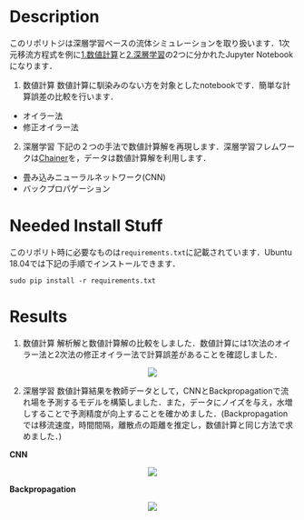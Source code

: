 # Description

このリポリトジは深層学習ベースの流体シミュレーションを取り扱います．1次元移流方程式を例に[1.数値計算](https://github.com/yutaeis/deep-learning-based-computational-fluid-dynamics/blob/master/src/cfd_1d_convectioin.ipynb)と[2.深層学習](https://github.com/yutaeis/deep-learning-based-computational-fluid-dynamics/blob/master/src/dl_1d_convectioin.ipynb)の2つに分かれたJupyter Notebookになります．

1. 数値計算
数値計算に馴染みのない方を対象としたnotebookです．簡単な計算誤差の比較を行います．
- オイラー法
- 修正オイラー法

2. 深層学習
下記の２つの手法で数値計算解を再現します．深層学習フレムワークは[Chainer](https://chainer.org/)を，データは数値計算解を利用します．
- 畳み込みニューラルネットワーク(CNN)
- バックプロパゲーション


# Needed Install Stuff
このリポリト時に必要なものは```requirements.txt```に記載されています．Ubuntu 18.04では下記の手順でインストールできます．

```
sudo pip install -r requirements.txt
```


# Results

1. 数値計算
解析解と数値計算解の比較をしました．数値計算には1次法のオイラー法と2次法の修正オイラー法で計算誤差があることを確認しました．


<div align="center">
<img src="./figs/cfd-1d-convection.gif"/>
</div>

2. 深層学習
数値計算結果を教師データとして，CNNとBackpropagationで流れ場を予測するモデルを構築しました．また，データにノイズを与え，水増しすることで予測精度が向上することを確かめました．(Backpropagationでは移流速度，時間間隔，離散点の距離を推定し，数値計算と同じ方法で求めました．)

**CNN**
<div align="center">
<img src="./figs/cnn-all-1d-convection.gif"/>
</div>


**Backpropagation**

<div align="center">
<img src="./figs/backprop-1d-convection.gif"/>
</div>
